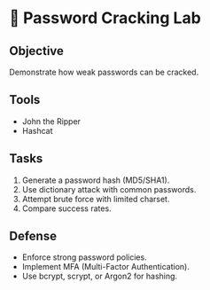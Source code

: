 # 🧪 Password Cracking Lab

## Objective
Demonstrate how weak passwords can be cracked.

## Tools
- John the Ripper
- Hashcat

## Tasks
1. Generate a password hash (MD5/SHA1).
2. Use dictionary attack with common passwords.
3. Attempt brute force with limited charset.
4. Compare success rates.

## Defense
- Enforce strong password policies.
- Implement MFA (Multi-Factor Authentication).
- Use bcrypt, scrypt, or Argon2 for hashing.
